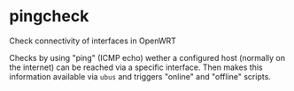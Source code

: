 # pingcheck
Check connectivity of interfaces in OpenWRT

Checks by using "ping" (ICMP echo) wether a configured host (normally on the internet) can be reached via a specific interface. Then makes this information available via `ubus` and triggers "online" and "offline" scripts.
